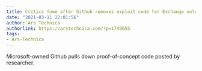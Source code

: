 ```yaml
---
title: Critics fume after Github removes exploit code for Exchange vulnerabilities
date: "2021-03-11 22:01:56"
author: Ars Technica
authorlink: https://arstechnica.com/?p=1749055
tags:
- Ars-Technica
---
```

Microsoft-owned Github pulls down proof-of-concept code posted by researcher.